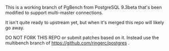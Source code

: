 This is a working branch of PgBench from PostgreSQL 9.3beta that's been
modified to support multi-master connections.

It isn't quite ready to upstream yet, but when it's merged this repo will
likely go away.

DO NOT FORK THIS REPO or submit patches based on it. Instead use the multibench
branch of https://github.com/ringerc/postgres .
